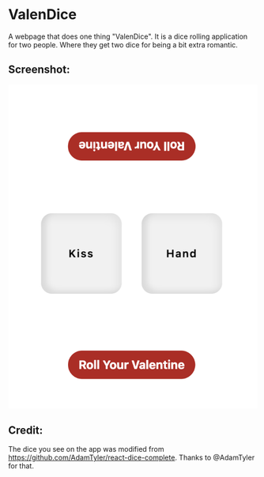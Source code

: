 # ValenDice

A webpage that does one thing "ValenDice". It is a dice rolling application for two people. Where they get two dice for being a bit extra romantic.

## Screenshot:

![Screenshot](/docs/preview.png)

## Credit:

The dice you see on the app was modified from https://github.com/AdamTyler/react-dice-complete. Thanks to @AdamTyler for that.
